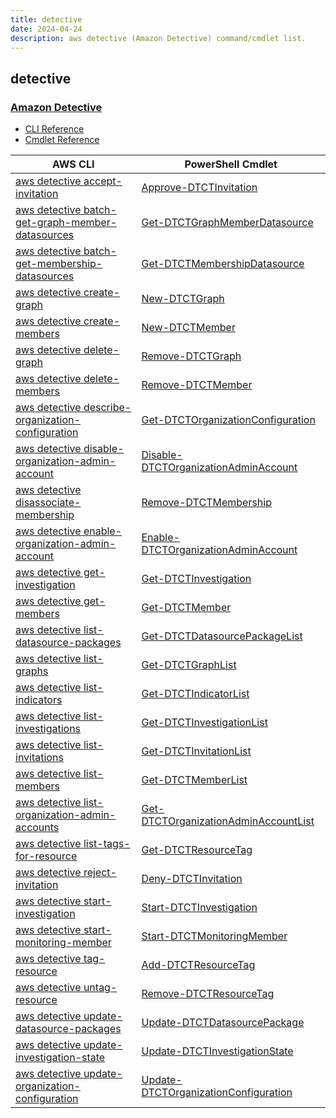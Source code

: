```yaml
---
title: detective
date: 2024-04-24
description: aws detective (Amazon Detective) command/cmdlet list.
---
```


## detective

### [Amazon Detective](https://aws.amazon.com/detective/)

* [CLI Reference](https://awscli.amazonaws.com/v2/documentation/api/latest/reference/detective/index.html)
* [Cmdlet Reference](https://docs.aws.amazon.com/powershell/latest/reference/items/Detective_cmdlets.html)

|AWS CLI|PowerShell Cmdlet|
|----|----|
|[aws detective accept-invitation](https://awscli.amazonaws.com/v2/documentation/api/latest/reference/detective/accept-invitation.html)|[Approve-DTCTInvitation](https://docs.aws.amazon.com/powershell/latest/reference/items/Approve-DTCTInvitation.html)|
|[aws detective batch-get-graph-member-datasources](https://awscli.amazonaws.com/v2/documentation/api/latest/reference/detective/batch-get-graph-member-datasources.html)|[Get-DTCTGraphMemberDatasource](https://docs.aws.amazon.com/powershell/latest/reference/items/Get-DTCTGraphMemberDatasource.html)|
|[aws detective batch-get-membership-datasources](https://awscli.amazonaws.com/v2/documentation/api/latest/reference/detective/batch-get-membership-datasources.html)|[Get-DTCTMembershipDatasource](https://docs.aws.amazon.com/powershell/latest/reference/items/Get-DTCTMembershipDatasource.html)|
|[aws detective create-graph](https://awscli.amazonaws.com/v2/documentation/api/latest/reference/detective/create-graph.html)|[New-DTCTGraph](https://docs.aws.amazon.com/powershell/latest/reference/items/New-DTCTGraph.html)|
|[aws detective create-members](https://awscli.amazonaws.com/v2/documentation/api/latest/reference/detective/create-members.html)|[New-DTCTMember](https://docs.aws.amazon.com/powershell/latest/reference/items/New-DTCTMember.html)|
|[aws detective delete-graph](https://awscli.amazonaws.com/v2/documentation/api/latest/reference/detective/delete-graph.html)|[Remove-DTCTGraph](https://docs.aws.amazon.com/powershell/latest/reference/items/Remove-DTCTGraph.html)|
|[aws detective delete-members](https://awscli.amazonaws.com/v2/documentation/api/latest/reference/detective/delete-members.html)|[Remove-DTCTMember](https://docs.aws.amazon.com/powershell/latest/reference/items/Remove-DTCTMember.html)|
|[aws detective describe-organization-configuration](https://awscli.amazonaws.com/v2/documentation/api/latest/reference/detective/describe-organization-configuration.html)|[Get-DTCTOrganizationConfiguration](https://docs.aws.amazon.com/powershell/latest/reference/items/Get-DTCTOrganizationConfiguration.html)|
|[aws detective disable-organization-admin-account](https://awscli.amazonaws.com/v2/documentation/api/latest/reference/detective/disable-organization-admin-account.html)|[Disable-DTCTOrganizationAdminAccount](https://docs.aws.amazon.com/powershell/latest/reference/items/Disable-DTCTOrganizationAdminAccount.html)|
|[aws detective disassociate-membership](https://awscli.amazonaws.com/v2/documentation/api/latest/reference/detective/disassociate-membership.html)|[Remove-DTCTMembership](https://docs.aws.amazon.com/powershell/latest/reference/items/Remove-DTCTMembership.html)|
|[aws detective enable-organization-admin-account](https://awscli.amazonaws.com/v2/documentation/api/latest/reference/detective/enable-organization-admin-account.html)|[Enable-DTCTOrganizationAdminAccount](https://docs.aws.amazon.com/powershell/latest/reference/items/Enable-DTCTOrganizationAdminAccount.html)|
|[aws detective get-investigation](https://awscli.amazonaws.com/v2/documentation/api/latest/reference/detective/get-investigation.html)|[Get-DTCTInvestigation](https://docs.aws.amazon.com/powershell/latest/reference/items/Get-DTCTInvestigation.html)|
|[aws detective get-members](https://awscli.amazonaws.com/v2/documentation/api/latest/reference/detective/get-members.html)|[Get-DTCTMember](https://docs.aws.amazon.com/powershell/latest/reference/items/Get-DTCTMember.html)|
|[aws detective list-datasource-packages](https://awscli.amazonaws.com/v2/documentation/api/latest/reference/detective/list-datasource-packages.html)|[Get-DTCTDatasourcePackageList](https://docs.aws.amazon.com/powershell/latest/reference/items/Get-DTCTDatasourcePackageList.html)|
|[aws detective list-graphs](https://awscli.amazonaws.com/v2/documentation/api/latest/reference/detective/list-graphs.html)|[Get-DTCTGraphList](https://docs.aws.amazon.com/powershell/latest/reference/items/Get-DTCTGraphList.html)|
|[aws detective list-indicators](https://awscli.amazonaws.com/v2/documentation/api/latest/reference/detective/list-indicators.html)|[Get-DTCTIndicatorList](https://docs.aws.amazon.com/powershell/latest/reference/items/Get-DTCTIndicatorList.html)|
|[aws detective list-investigations](https://awscli.amazonaws.com/v2/documentation/api/latest/reference/detective/list-investigations.html)|[Get-DTCTInvestigationList](https://docs.aws.amazon.com/powershell/latest/reference/items/Get-DTCTInvestigationList.html)|
|[aws detective list-invitations](https://awscli.amazonaws.com/v2/documentation/api/latest/reference/detective/list-invitations.html)|[Get-DTCTInvitationList](https://docs.aws.amazon.com/powershell/latest/reference/items/Get-DTCTInvitationList.html)|
|[aws detective list-members](https://awscli.amazonaws.com/v2/documentation/api/latest/reference/detective/list-members.html)|[Get-DTCTMemberList](https://docs.aws.amazon.com/powershell/latest/reference/items/Get-DTCTMemberList.html)|
|[aws detective list-organization-admin-accounts](https://awscli.amazonaws.com/v2/documentation/api/latest/reference/detective/list-organization-admin-accounts.html)|[Get-DTCTOrganizationAdminAccountList](https://docs.aws.amazon.com/powershell/latest/reference/items/Get-DTCTOrganizationAdminAccountList.html)|
|[aws detective list-tags-for-resource](https://awscli.amazonaws.com/v2/documentation/api/latest/reference/detective/list-tags-for-resource.html)|[Get-DTCTResourceTag](https://docs.aws.amazon.com/powershell/latest/reference/items/Get-DTCTResourceTag.html)|
|[aws detective reject-invitation](https://awscli.amazonaws.com/v2/documentation/api/latest/reference/detective/reject-invitation.html)|[Deny-DTCTInvitation](https://docs.aws.amazon.com/powershell/latest/reference/items/Deny-DTCTInvitation.html)|
|[aws detective start-investigation](https://awscli.amazonaws.com/v2/documentation/api/latest/reference/detective/start-investigation.html)|[Start-DTCTInvestigation](https://docs.aws.amazon.com/powershell/latest/reference/items/Start-DTCTInvestigation.html)|
|[aws detective start-monitoring-member](https://awscli.amazonaws.com/v2/documentation/api/latest/reference/detective/start-monitoring-member.html)|[Start-DTCTMonitoringMember](https://docs.aws.amazon.com/powershell/latest/reference/items/Start-DTCTMonitoringMember.html)|
|[aws detective tag-resource](https://awscli.amazonaws.com/v2/documentation/api/latest/reference/detective/tag-resource.html)|[Add-DTCTResourceTag](https://docs.aws.amazon.com/powershell/latest/reference/items/Add-DTCTResourceTag.html)|
|[aws detective untag-resource](https://awscli.amazonaws.com/v2/documentation/api/latest/reference/detective/untag-resource.html)|[Remove-DTCTResourceTag](https://docs.aws.amazon.com/powershell/latest/reference/items/Remove-DTCTResourceTag.html)|
|[aws detective update-datasource-packages](https://awscli.amazonaws.com/v2/documentation/api/latest/reference/detective/update-datasource-packages.html)|[Update-DTCTDatasourcePackage](https://docs.aws.amazon.com/powershell/latest/reference/items/Update-DTCTDatasourcePackage.html)|
|[aws detective update-investigation-state](https://awscli.amazonaws.com/v2/documentation/api/latest/reference/detective/update-investigation-state.html)|[Update-DTCTInvestigationState](https://docs.aws.amazon.com/powershell/latest/reference/items/Update-DTCTInvestigationState.html)|
|[aws detective update-organization-configuration](https://awscli.amazonaws.com/v2/documentation/api/latest/reference/detective/update-organization-configuration.html)|[Update-DTCTOrganizationConfiguration](https://docs.aws.amazon.com/powershell/latest/reference/items/Update-DTCTOrganizationConfiguration.html)|

